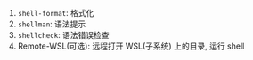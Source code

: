 
1. `shell-format`: 格式化
2. `shellman`: 语法提示
3. `shellcheck`: 语法错误检查
4. Remote-WSL(可选): 远程打开 WSL(子系统) 上的目录, 运行 shell
